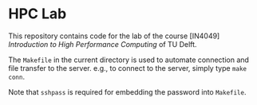 # HPC Lab

This repository contains code for the lab of the course [IN4049] *Introduction to High Performance Computing* of TU Delft.

The `Makefile` in the current directory is used to automate connection and file transfer to the server.
e.g., to connect to the server, simply type `make conn`.

Note that `sshpass` is required for embedding the password into `Makefile`.
